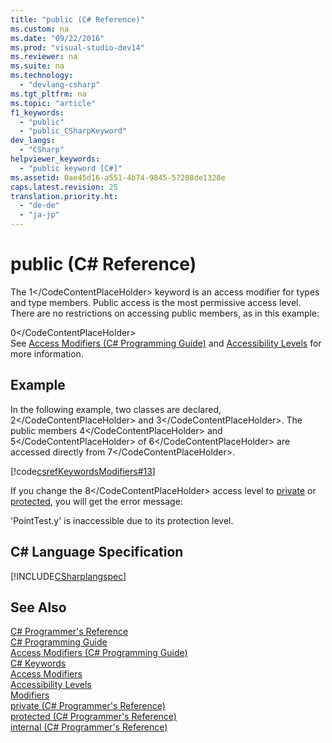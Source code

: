 ```yaml
---
title: "public (C# Reference)"
ms.custom: na
ms.date: "09/22/2016"
ms.prod: "visual-studio-dev14"
ms.reviewer: na
ms.suite: na
ms.technology: 
  - "devlang-csharp"
ms.tgt_pltfrm: na
ms.topic: "article"
f1_keywords: 
  - "public"
  - "public_CSharpKeyword"
dev_langs: 
  - "CSharp"
helpviewer_keywords: 
  - "public keyword [C#]"
ms.assetid: 0ae45d16-a551-4b74-9845-57208de1328e
caps.latest.revision: 25
translation.priority.ht: 
  - "de-de"
  - "ja-jp"
---
```

# public (C# Reference)
The <CodeContentPlaceHolder>1\</CodeContentPlaceHolder> keyword is an access modifier for types and type members. Public access is the most permissive access level. There are no restrictions on accessing public members, as in this example:  
  
<CodeContentPlaceHolder>0\</CodeContentPlaceHolder>  
 See [Access Modifiers (C# Programming Guide)](../vs140/access-modifiers--csharp-programming-guide-.md) and [Accessibility Levels](../vs140/accessibility-levels--csharp-reference-.md) for more information.  
  
## Example  
 In the following example, two classes are declared, <CodeContentPlaceHolder>2\</CodeContentPlaceHolder> and <CodeContentPlaceHolder>3\</CodeContentPlaceHolder>. The public members <CodeContentPlaceHolder>4\</CodeContentPlaceHolder> and <CodeContentPlaceHolder>5\</CodeContentPlaceHolder> of <CodeContentPlaceHolder>6\</CodeContentPlaceHolder> are accessed directly from <CodeContentPlaceHolder>7\</CodeContentPlaceHolder>.  
  
 [!code[csrefKeywordsModifiers#13](../vs140/codesnippet/CSharp/public--csharp-reference-_1.cs)]  
  
 If you change the <CodeContentPlaceHolder>8\</CodeContentPlaceHolder> access level to [private](../vs140/private--csharp-reference-.md) or [protected](../vs140/protected--csharp-reference-.md), you will get the error message:  
  
 'PointTest.y' is inaccessible due to its protection level.  
  
## C# Language Specification  
 [!INCLUDE[CSharplangspec](../vs140/includes/csharplangspec_md.md)]  
  
## See Also  
 [C# Programmer's Reference](../vs140/csharp-reference.md)   
 [C# Programming Guide](../vs140/csharp-programming-guide.md)   
 [Access Modifiers (C# Programming Guide)](../vs140/access-modifiers--csharp-programming-guide-.md)   
 [C# Keywords](../vs140/csharp-keywords.md)   
 [Access Modifiers](../vs140/access-modifiers--csharp-reference-.md)   
 [Accessibility Levels](../vs140/accessibility-levels--csharp-reference-.md)   
 [Modifiers](../vs140/modifiers--csharp-reference-.md)   
 [private (C# Programmer's Reference)](../vs140/private--csharp-reference-.md)   
 [protected (C# Programmer's Reference)](../vs140/protected--csharp-reference-.md)   
 [internal (C# Programmer's Reference)](../vs140/internal--csharp-reference-.md)